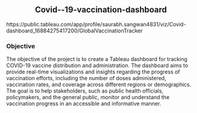 <h2 align="center">Covid--19-vaccination-dashboard</h2>
https://public.tableau.com/app/profile/saurabh.sangwan4831/viz/Covid-dashboard_16884275417200/GlobalVaccinationTracker



<h3 align="left">Objective</h3>
<p align="left">The objective of the project is to create a Tableau dashboard for tracking COVID-19 vaccine distribution and administration. The dashboard aims to provide real-time visualizations and insights regarding the progress of vaccination efforts, including the number of doses administered, vaccination rates, and coverage across different regions or demographics. The goal is to help stakeholders, such as public health officials, policymakers, and the general public, monitor and understand the vaccination progress in an accessible and informative manner.</p>
